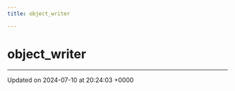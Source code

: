 ```yaml
---
title: object_writer

---
```


# object_writer





-------------------------------

Updated on 2024-07-10 at 20:24:03 +0000
